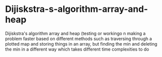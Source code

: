 # Dijiskstra-s-algorithm-array-and-heap
Dijiskstra's algorithm array and heap (testing or workingo n making a problem faster based on different methods such as traversing through a plotted map and storing things in an array, but finding the min and deleting the min in a different way which takes different time complexities to do
